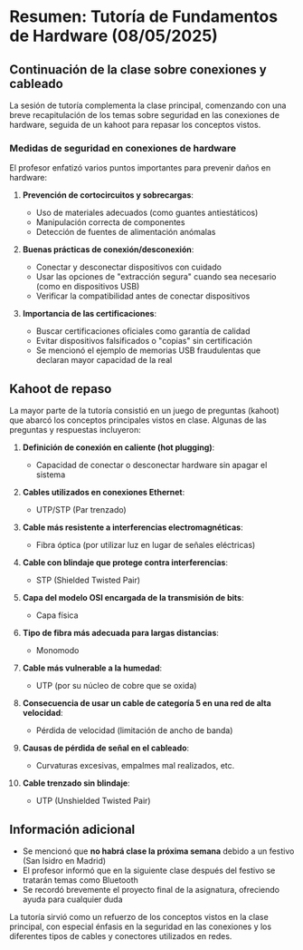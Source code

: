 # Resumen: Tutoría de Fundamentos de Hardware (08/05/2025)

## Continuación de la clase sobre conexiones y cableado

La sesión de tutoría complementa la clase principal, comenzando con una breve recapitulación de los temas sobre seguridad en las conexiones de hardware, seguida de un kahoot para repasar los conceptos vistos.

### Medidas de seguridad en conexiones de hardware

El profesor enfatizó varios puntos importantes para prevenir daños en hardware:

1. **Prevención de cortocircuitos y sobrecargas**:
   - Uso de materiales adecuados (como guantes antiestáticos)
   - Manipulación correcta de componentes
   - Detección de fuentes de alimentación anómalas

2. **Buenas prácticas de conexión/desconexión**:
   - Conectar y desconectar dispositivos con cuidado
   - Usar las opciones de "extracción segura" cuando sea necesario (como en dispositivos USB)
   - Verificar la compatibilidad antes de conectar dispositivos

3. **Importancia de las certificaciones**:
   - Buscar certificaciones oficiales como garantía de calidad
   - Evitar dispositivos falsificados o "copias" sin certificación
   - Se mencionó el ejemplo de memorias USB fraudulentas que declaran mayor capacidad de la real

## Kahoot de repaso

La mayor parte de la tutoría consistió en un juego de preguntas (kahoot) que abarcó los conceptos principales vistos en clase. Algunas de las preguntas y respuestas incluyeron:

1. **Definición de conexión en caliente (hot plugging)**:
   - Capacidad de conectar o desconectar hardware sin apagar el sistema

2. **Cables utilizados en conexiones Ethernet**:
   - UTP/STP (Par trenzado)

3. **Cable más resistente a interferencias electromagnéticas**:
   - Fibra óptica (por utilizar luz en lugar de señales eléctricas)

4. **Cable con blindaje que protege contra interferencias**:
   - STP (Shielded Twisted Pair)

5. **Capa del modelo OSI encargada de la transmisión de bits**:
   - Capa física

6. **Tipo de fibra más adecuada para largas distancias**:
   - Monomodo

7. **Cable más vulnerable a la humedad**:
   - UTP (por su núcleo de cobre que se oxida)

8. **Consecuencia de usar un cable de categoría 5 en una red de alta velocidad**:
   - Pérdida de velocidad (limitación de ancho de banda)

9. **Causas de pérdida de señal en el cableado**:
   - Curvaturas excesivas, empalmes mal realizados, etc.

10. **Cable trenzado sin blindaje**:
    - UTP (Unshielded Twisted Pair)

## Información adicional

- Se mencionó que **no habrá clase la próxima semana** debido a un festivo (San Isidro en Madrid)
- El profesor informó que en la siguiente clase después del festivo se tratarán temas como Bluetooth
- Se recordó brevemente el proyecto final de la asignatura, ofreciendo ayuda para cualquier duda

La tutoría sirvió como un refuerzo de los conceptos vistos en la clase principal, con especial énfasis en la seguridad en las conexiones y los diferentes tipos de cables y conectores utilizados en redes.